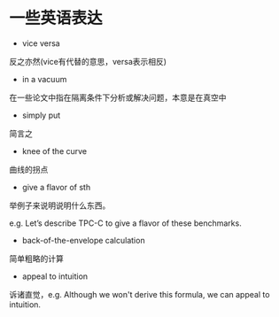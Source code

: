 # 一些英语表达

- vice versa 

反之亦然(vice有代替的意思，versa表示相反)

- in a vacuum

在一些论文中指在隔离条件下分析或解决问题，本意是在真空中

- simply put

简言之

- knee of the curve

曲线的拐点

- give a flavor of sth

举例子来说明说明什么东西。

e.g. Let’s describe TPC-C to give a flavor of these benchmarks.

- back-of-the-envelope calculation

简单粗略的计算

- appeal to intuition

诉诸直觉，e.g. Although we won't derive this formula, we can appeal to intuition.
